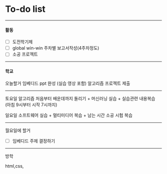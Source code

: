 # To-do list

----------------
#### 활동

- [ ] 도전학기제
- [ ] global win-win 주차별 보고서작성(4주차정도)
- [ ] 소공 프로젝트

-------------
#### 학교

오늘할거
임베디드 ppt 완성 (실습 영상 포함)
알고리즘 프로젝트 제출


-------------------
토요일
알고리즘 처음부터 배운데까지 돌리기 + 머신러닝 실습 + 실습관련 내용복습 (아침 9시부터 시작 7시까지)

일요일
소프트웨어 실습 + 멀티미디어 복습 + 남는 시간 소공 시험 복습

---------------
월요일에  할거

- [ ] 임베디드 주제 결정하기

-------------
방학

html,css, 